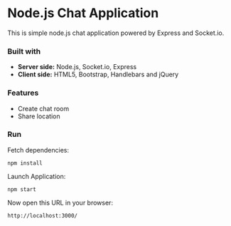 # Node.js Chat Application
This is simple node.js chat application powered by Express and Socket.io.

### Built with

  - <strong>Server side:</strong> Node.js, Socket.io, Express
  - <strong>Client side:</strong> HTML5, Bootstrap, Handlebars and jQuery
  
### Features
  
  - Create chat room
  - Share location
  
### Run

  Fetch dependencies:
<pre><code>npm install</code></pre>
  
  Launch Application:
<pre><code>npm start</code></pre>

  Now open this URL in your browser:
<pre><code><a>http://localhost:3000/</a></code></pre>
